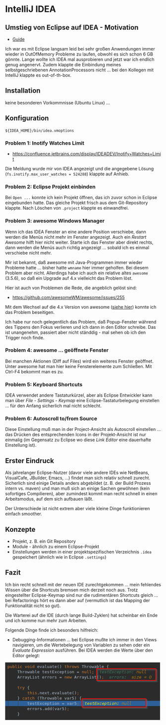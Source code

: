 # IntelliJ IDEA

## Umstieg von Eclipse auf IDEA - Motivation

* [Guide](https://zeroturnaround.com/rebellabs/getting-started-with-intellij-idea-as-an-eclipse-user/)

Ich war es mit Eclipse langsam leid bei sehr großen Anwendungen immer wieder in OutOfMemory Probleme zu laufen, obwohl es sich schon 6 GB gönnte. Lange wollte ich IDEA mal ausprobieren und jetzt war ich endlich genug angenervt. Zudem klappte die Einbindung meines selbstgeschriebenen AnnotationProcessors nicht ... bei den Kollegen mit IntelliJ klappte es out-of-th-box.

## Installation

keine besonderen Vorkommnisse (Ubuntu Linux) ...

## Konfiguration

`${IDEA_HOME}/bin/idea.vmoptions`

### Problem 1: Inotify Watches Limit

* https://confluence.jetbrains.com/display/IDEADEV/Inotify+Watches+Limit

Die Meldung wurde mir von IDEA angezeigt und die angegebene Lösung (`fs.inotify.max_user_watches = 524288`) klappte auf Anhieb.

### Problem 2: Eclipse Projekt einbinden

Bei `Open ...` konnte ich kein Projekt öffnen, das ich zuvor schon in Eclipse eingebunden hatte. Das gleiche Projekt frisch aus dem Git-Repository klappte. Nach Löschen von `.project` klappte es einwandfrei.

### Problem 3: awesome Windows Manager

Wenn ich das IDEA Fenster an eine andere Position verschiebe, dann werden die Menüs nicht mehr im Fenster angezeigt. Auch ein *Restart Awesome* hilft hier nicht weiter. Starte ich das Fenster aber direkt rechts, dann werden die Menüs auch richtig angezeigt ... sobald ich es einmal verschiebe nicht mehr.

Mir ist bekannt, daß awesome mit Java-Programmen immer wieder Probleme hatte ... bisher hatte `wmname` hier immer geholfen. Bei diesem Problem aber nicht. Allerdings habe ich auch ein relative altes `awesome` (3.5.6), so daß ein Upgrade auf 4.x vielleicht das Problem löst.

Hier ist auch von Problemen die Rede, die angeblich gelöst sind:

* https://github.com/awesomeWM/awesome/issues/255

Mit dem Wechsel auf die 4.x Version von awesome ([siehe hier](ubuntu_1604_lts.md)) konnte ich das Problem beseitigen.

Ich habe nur noch gelegentlich das Problem, daß Popup-Fenster während des Tippens den Fokus verlieren und ich dann in den Editor schreibe. Das ist unangenehm, passiert aber nicht ständdig - mal sehen ob ich den Trigger noch finde.

### Problem 4: awesome ... geöffnete Fenster

Bei manchen Aktionen (Diff auf Files) wird ein weiteres Fenster geöffnet. Unter awesome hat man hier keine Fensterelemente zum Schließen. Mit Ctrl-F4 bekommt man es zu.

### Problem 5: Keyboard Shortcuts

IDEA verwendet andere Tastaturkürzel, aber als Eclipse Entwickler kann man über *File - Settings - Keymap* eine Eclipse-Tastaturbelegung einstellen ... für den Anfang sicherlich mal nicht schlecht.

### Problem 6: Autoscroll to/from Source

Diese Einstellung muß man in der Project-Ansicht als Autoscroll einstellen ... das Drücken des entsprechenden Icons in der Projekt-Ansicht ist nur einmalig (im Gegensatz zu Eclipse wo diese *Link Editor* eine dauerhafte Einstellung ist).

## Erster Eindruck

Als jahrelanger Eclipse-Nutzer (davor viele andere IDEs wie NetBeans, VisualCafe, JBuilder, Emacs, ...) findet man sich relativ schnell zurecht. Sicherlich sind einige Details anders abgebildet (z. B. der Build Prozess intern vs. maven) und man muß sich an einige Sachen gewöhnen (kein sofortiges Compilieren), aber zumindest kommt man recht schnell in einen Arbeitsmodus, auf dem sich aufbauen läßt.

Der Unterschiede ist nicht extrem aber viele kleine Dinge funktionieren einfach smoother.

## Konzepte

* Projekt, z. B. ein Git Repository
* Module - ähnlich zu einem Eclipse-Projekt
* Einstellungen werden in einer projektspezifischen Verzeichnis `.idea` gespeichert (ähnlich wie in Eclipse `.settings`)

## Fazit

Ich bin recht schnell mit der neuen IDE zurechtgekommen ... mein fehlendes Wissen über die Shortcuts bremsen mich derzeit noch aus. Trotz eingestellter Eclipse-Keymap sind nur die rudimentären Shortcuts gleich ... bei Refactorings hört es dann aber auf (vermutlich ist das Mapping der Funktionalität nicht so gut).

Die Warterei auf die IDE (durch lange Build-Zyklen) hat scheinbar ein Ende und ich komme nun mehr zum Arbeiten.

Folgende Dinge finde ich besonders hilfreich:

* Debugging-Informationen ... bei Eclipse mußte ich immer in den Views navigieren, um die Wertebelegung von Variablen zu sehen oder ein *Evaluate Expression* ausführen. Bei IDEA werden die Werte über den Editor gelegt:

 ![Debug Informationen](images/idea_debugInformations.png)
